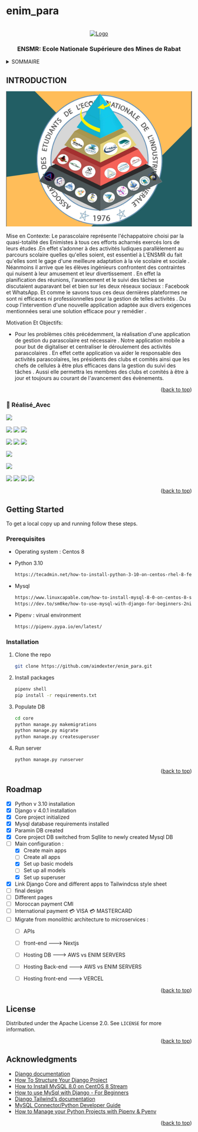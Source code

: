 # enim_para
<div id="top"></div>

<!-- PROJECT SHIELDS -->
<!--
*** I'm using markdown "reference style" links for readability.
*** Reference links are enclosed in brackets [ ] instead of parentheses ( ).
*** See the bottom of this document for the declaration of the reference variables
*** for contributors-url, forks-url, etc. This is an optional, concise syntax you may use.
*** https://www.markdownguide.org/basic-syntax/#reference-style-links
-->


<!-- PROJECT LOGO -->
<br />
<div align="center">
  <a href="https://github.com/othneildrew/Best-README-Template">
    <img src="https://cdn-05.9rayti.com/rsrc/cache/widen_292/uploads/2012/07/mines-rabat-logo.png" alt="Logo" >
  </a>

  <h3 align="center">ENSMR: Ecole Nationale Supérieure des Mines de Rabat</h3>

</div>



<!-- TABLE OF CONTENTS -->
<details>
  <summary>SOMMAIRE</summary>
  <ol>
    <li>
      <a href="#INTRODUCTION">Introduction</a>
      <ul>
        <li><a href="#Réalisé_Avec">Réalisé Avec</a></li>
      </ul>
    </li>
    <li>
      <a href="#getting-started">Getting Started</a>
      <ul>
        <li><a href="#prerequisites">Prerequisites</a></li>
        <li><a href="#installation">Installation</a></li>
      </ul>
    </li>
    <li><a href="#roadmap">Roadmap</a></li>
    <li><a href="#license">License</a></li>
    <li><a href="#acknowledgments">Acknowledgments</a></li>
  </ol>
</details>



<!-- ABOUT THE PROJECT -->
## INTRODUCTION
<div align="center">
  
[![Product Name Screen Shot][product-screenshot]](https://example.com)
  
</div>
Mise en Contexte:
Le parascolaire représente l'échappatoire choisi par la quasi-totalité des Enimistes à tous
ces efforts acharnés exercés lors de leurs études .En effet s’adonner à des activités
ludiques parallèlement au parcours scolaire quelles qu'elles soient, est essentiel à
L'ENSMR du fait qu'elles sont le gage d'une meilleure adaptation à la vie scolaire et
sociale .
Néanmoins il arrive que les élèves ingénieurs confrontent des contraintes qui nuisent à
leur amusement et leur divertissement .
En effet la planification des réunions, l'avancement et le suivi des tâches se discutaient
auparavant bel et bien sur les deux réseaux sociaux : Facebook et WhatsApp. Et comme
le savons tous ces deux dernières plateformes ne sont ni efficaces ni professionnelles
pour la gestion de telles activités . Du coup l'intervention d'une nouvelle application
adaptée aux divers exigences mentionnées serai une solution efficace pour y remédier .

Motivation Et Objectifs:
* Pour les problèmes cités précédemment, la réalisation d'une application de gestion du
parascolaire est nécessaire . Notre application mobile a pour but de digitaliser et
centraliser le déroulement des activités parascolaires . En effet cette application va aider
le responsable des activités parascolaires, les présidents des clubs et comités ainsi que
les chefs de cellules à être plus efficaces dans la gestion du suivi des tâches . Aussi elle
permettra les membres des clubs et comités à être à jour et toujours au courant de
l'avancement des évènements.

<p align="right">(<a href="#top">back to top</a>)</p>



### 💼 Réalisé_Avec

![](https://img.shields.io/badge/Design-figma-informational?style=flat&logo=figma&logoColor=white&color=4AB197)
<br>

![](https://img.shields.io/badge/Code-HTML5-informational?style=flat&logo=html5&logoColor=white&color=4AB197)
![](https://img.shields.io/badge/Style-CSS-informational?style=flat&logo=css3&logoColor=white&color=4AB197)
![](https://img.shields.io/badge/Style-Tailwind-informational?style=flat&logo=Tailwind-CSS&logoColor=white&color=4AB197)
<br>

![](https://img.shields.io/badge/Code-python-informational?style=flat&logo=python&logoColor=white&color=4AB197)
![](https://img.shields.io/badge/Code-django-informational?style=flat&logo=django&logoColor=white&color=4AB197)
![](https://img.shields.io/badge/Code-JavaScript-informational?style=flat&logo=JavaScript&logoColor=white&color=4AB197)
<br>

![](https://img.shields.io/badge/Db-MySQL-informational?style=flat&logo=MySQL&logoColor=white&color=4AB197)
<br>

![](https://img.shields.io/badge/Hosting-herokul-informational?style=flat&logo=heroku&logoColor=white&color=4AB197)


![](https://img.shields.io/badge/Tools-Actions-informational?style=flat&logo=github-actions&logoColor=white&color=4AB197)
![](https://img.shields.io/badge/Tools-NPM-informational?style=flat&logo=npm&logoColor=white&color=4AB197)
![](https://img.shields.io/badge/Tools-GitHub-informational?style=flat&logo=GitHub&logoColor=white&color=4AB197)
![](https://img.shields.io/badge/Tools-Jira-informational?style=flat&logo=Jira-Software&logoColor=white&color=4AB197)
<p align="right">(<a href="#top">back to top</a>)</p>



<!-- GETTING STARTED -->
## Getting Started

To get a local copy up and running follow these steps.

### Prerequisites

* Operating system : Centos 8
  
* Python 3.10
  
  ```sh
  https://tecadmin.net/how-to-install-python-3-10-on-centos-rhel-8-fedora/ 
  ```

* Mysql

  ```sh
  https://www.linuxcapable.com/how-to-install-mysql-8-0-on-centos-8-stream/
  https://dev.to/sm0ke/how-to-use-mysql-with-django-for-beginners-2ni0
  ```
  
* Pipenv : virual environment 

  ```sh
  https://pipenv.pypa.io/en/latest/
  ```

### Installation

1. Clone the repo
   ```sh
   git clone https://github.com/aimdexter/enim_para.git
   ```
2. Install packages
   ```sh
   pipenv shell
   pip install -r requirements.txt
   ```
3. Populate DB 
   ```sh
   cd core
   python manage.py makemigrations
   python manage.py migrate
   python manage.py createsuperuser
   ```
4. Run server 
   ```sh
   python manage.py runserver
   ```
<p align="right">(<a href="#top">back to top</a>)</p>



<!-- ROADMAP -->
## Roadmap

- [x] Python v 3.10 installation
- [x] Django v 4.0.1 installation
- [x] Core project initialized
- [x] Mysql database requirements installed
- [x] Paramin DB created
- [x] Core project DB switched from Sqllite to newly created Mysql DB
- [ ] Main configuration :
    - [x] Create main apps
    - [ ] Create all apps
    - [x] Set up basic models
    - [ ] Set up all models
    - [x] Set up superuser
- [x] Link Django Core and different apps to Tailwindcss style sheet
- [ ] final design
- [ ] Different pages
- [ ] Moroccan payment CMI
- [ ] International payment 💳 VISA 💳 MASTERCARD
- [ ] Migrate from monolithic architecture to microservices :
    - [ ] APIs
    - [ ] front-end ---> Nextjs
    - [ ] Hosting DB ---> AWS vs ENIM SERVERS
    - [ ] Hosting Back-end ---> AWS vs ENIM SERVERS
    - [ ] Hosting front-end ---> VERCEL


<p align="right">(<a href="#top">back to top</a>)</p>

<!-- LICENSE -->
## License

Distributed under the Apache License 2.0. See `LICENSE` for more information.

<p align="right">(<a href="#top">back to top</a>)</p>



<!-- ACKNOWLEDGMENTS -->
## Acknowledgments

* [Django documentation](https://docs.djangoproject.com/en/4.0/)
* [How To Structure Your Django Project](https://python.plainenglish.io/how-to-structure-your-django-project-a5d50333a644)
* [How to Install MySQL 8.0 on CentOS 8 Stream](https://www.linuxcapable.com/how-to-install-mysql-8-0-on-centos-8-stream/)
* [How to use MySql with Django - For Beginners](https://dev.to/sm0ke/how-to-use-mysql-with-django-for-beginners-2ni0)
* [Django Tailwind’s documentation](https://django-tailwind.readthedocs.io/en/latest/)
* [MySQL Connector/Python Developer Guide](https://dev.mysql.com/doc/connector-python/en/connector-python-django-backend.html)
* [How to Manage your Python Projects with Pipenv & Pyenv](https://www.rootstrap.com/blog/how-to-manage-your-python-projects-with-pipenv-pyenv/)


<p align="right">(<a href="#top">back to top</a>)</p>



<!-- MARKDOWN LINKS & IMAGES -->
<!-- https://www.markdownguide.org/basic-syntax/#reference-style-links -->
[contributors-shield]: https://img.shields.io/github/contributors/othneildrew/Best-README-Template.svg?style=for-the-badge
[contributors-url]: https://github.com/othneildrew/Best-README-Template/graphs/contributors
[forks-shield]: https://img.shields.io/github/forks/othneildrew/Best-README-Template.svg?style=for-the-badge
[forks-url]: https://github.com/othneildrew/Best-README-Template/network/members
[stars-shield]: https://img.shields.io/github/stars/othneildrew/Best-README-Template.svg?style=for-the-badge
[stars-url]: https://github.com/othneildrew/Best-README-Template/stargazers
[issues-shield]: https://img.shields.io/github/issues/othneildrew/Best-README-Template.svg?style=for-the-badge
[issues-url]: https://github.com/othneildrew/Best-README-Template/issues
[license-shield]: https://img.shields.io/github/license/othneildrew/Best-README-Template.svg?style=for-the-badge
[license-url]: https://github.com/othneildrew/Best-README-Template/blob/master/LICENSE.txt
[linkedin-shield]: https://img.shields.io/badge/-LinkedIn-black.svg?style=for-the-badge&logo=linkedin&colorB=555
[linkedin-url]: https://linkedin.com/in/othneildrew
[product-screenshot]: paraenim.png
